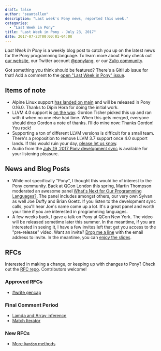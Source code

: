 ```yaml
---
draft: false
author: "seantallen"
description: "Last week's Pony news, reported this week."
categories:
  - "Last Week in Pony"
title: "Last Week in Pony - July 23, 2017"
date: 2017-07-23T00:00:01-04:00
---
```

_Last Week In Pony_ is a weekly blog post to catch you up on the latest news for the Pony programming language. To learn more about Pony check out [our website](https://ponylang.io), our Twitter account [@ponylang](https://twitter.com/ponylang), or our [Zulip community](https://ponylang.zulipchat.com).

Got something you think should be featured? There's a GitHub issue for that! Add a comment to the [open "Last Week in Pony" issue](https://github.com/ponylang/ponylang.github.io/issues?q=is%3Aissue+is%3Aopen+label%3Alast-week-in-pony).
<!-- more -->

## Items of note

- Alpine Linux support [has landed on main](https://github.com/ponylang/ponyc/pull/1844) and will be released in Pony 0.16.0. Thanks to Dipin Hora for doing the initial work.
- LLVM 4.0 support is [on the way](https://github.com/ponylang/ponyc/pull/2061). Gordon Tisher picked this up and ran with it when no one else had time. When this gets merged, everyone should drop Gordon a note of thanks. I'll do mine now: Thanks Gordon! You rock!
- Supporting a ton of different LLVM versions is difficult for a small team. There's a proposition to remove LLVM 3.7 support once 4.0 support lands. If this would ruin your day, [please let us know](https://github.com/ponylang/ponyc/issues/2063).
- Audio from the [July 19, 2017 Pony development sync](https://sync-recordings.ponylang.io/r/2017_07_19.m4a) is available for your listening pleasure.

## News and Blog Posts

- While not specifically "Pony", I thought this would be of interest to the Pony community. Back at QCon London this spring, Martin Thompson moderated an awesome panel [What's Next for Our Programming Languages?](https://www.infoq.com/presentations/panel-languages-future?utm_source=twitter&utm_medium=link&utm_campaign=calendar). The panel includes amongst others, our very own Sylvan as well Joe Duffy and Brian Goetz. If you listen to the development sync calls, you'll hear Joe's name come up a lot. It's a great panel and worth your time if you are interested in programming languages.
- A few weeks back, I gave a talk on Pony at QCon New York. The video will be released sometime later this summer. In the meantime, if you are interested in seeing it, I have a few invites left that get you access to the "pre-release" video. Want an invite? [Drop me a line](mailto:sean@monkeysnatchbanana.com) with the email address to invite. In the meantime, you can [enjoy the slides](https://speakerdeck.com/seantallen/pony-how-i-learned-to-stop-worrying-and-embrace-an-unproven-technology).

## RFCs

Interested in making a change, or keeping up with changes to Pony? Check out the [RFC repo](https://github.com/ponylang/rfcs). Contributors welcome!

### Approved RFCs

- [#write gencap](https://github.com/ponylang/rfcs/blob/main/text/0043-gencap-write.md)

### Final Comment Period

- [Lamda and Array inference](https://github.com/ponylang/rfcs/pull/96)
- [Match Iterator](https://github.com/ponylang/rfcs/pull/95)

### New RFCs

- [More `Random` methods](https://github.com/ponylang/rfcs/pull/97)
